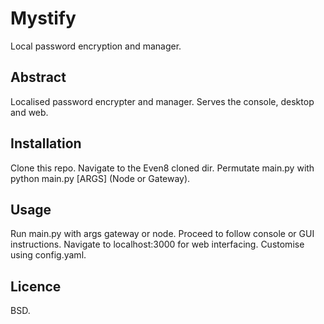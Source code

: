 # Mystify
Local password encryption and manager.

## Abstract
Localised password encrypter and manager. Serves the console, desktop and web.

## Installation
Clone this repo. Navigate to the Even8 cloned dir. Permutate main.py with python main.py [ARGS] (Node or Gateway).

## Usage
Run main.py with args gateway or node. Proceed to follow console or GUI instructions. Navigate to localhost:3000 for web interfacing. Customise using config.yaml.

## Licence
BSD.
